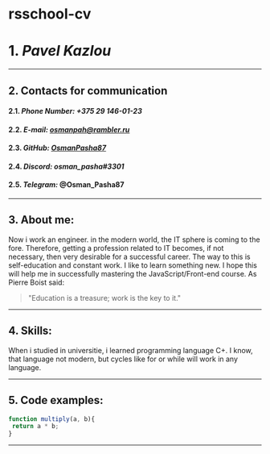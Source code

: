 # rsschool-cv
# 1. *Pavel Kazlou* #
***
## 2. Contacts for communication ##
####  2.1. ***Phone Number:*** *+375 29 146-01-23* ####
####  2.2. ***E-mail:*** *osmanpah@rambler.ru* ####
####  2.3. ***GitHub:*** *[OsmanPasha87](https://github.com/OsmanPasha87)* ####
####  2.4. ***Discord:*** *osman_pasha#3301* ####
####  2.5. ***Telegram:*** @Osman_Pasha87 ####
***
## 3. About me: ##
Now i work an engineer. in the modern world, the IT sphere is coming to the fore. Therefore, getting a profession related to IT becomes, if not necessary, then very desirable for a successful career. The way to this is self-education and constant work. I like to learn something new. I hope this will help me in successfully mastering the JavaScript/Front-end course.
As Pierre Boist said:
> "Education is a treasure; work is the key to it." 

***
## 4. Skills: ##
When i studied in universitie, i learned programming language C+. I know, that language not modern, but cycles like for or while will work in any language.
***
## 5. Code examples: ##
```javascript
function multiply(a, b){
 return a * b;
}
```
***
